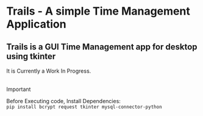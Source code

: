 # Trails - A simple Time Management Application <br/>
## Trails is  a GUI Time Management app for desktop using tkinter <br/>
It is Currently a Work In Progress.<br/>
<br/>

> [!IMPORTANT]
> Before Executing code, Install Dependencies:
<br/>`pip install bcrypt request tkinter mysql-connector-python`

